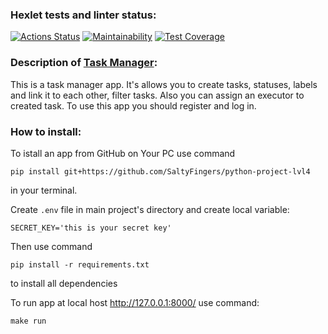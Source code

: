 ### Hexlet tests and linter status:
[![Actions Status](https://github.com/SaltyFingers/python-project-lvl4/workflows/hexlet-check/badge.svg)](https://github.com/SaltyFingers/python-project-lvl4/actions) [![Maintainability](https://api.codeclimate.com/v1/badges/8d3fe4f6a0732058de10/maintainability)](https://codeclimate.com/github/SaltyFingers/python-project-lvl4/maintainability) [![Test Coverage](https://api.codeclimate.com/v1/badges/8d3fe4f6a0732058de10/test_coverage)](https://codeclimate.com/github/SaltyFingers/python-project-lvl4/test_coverage)

### Description of [Task Manager](https://still-castle-99759.herokuapp.com/):
This is a task manager app. It's allows you to create tasks, statuses, labels and link it to each other, filter tasks. Also you can assign an executor to created task.
To use this app you should register and log in.

### How to install:
To istall an app from GitHub on Your PC use command
    
    pip install git+https://github.com/SaltyFingers/python-project-lvl4

in your terminal.

Create ``.env`` file in main project's directory and create local variable:

    SECRET_KEY='this is your secret key'

Then use command

    pip install -r requirements.txt

to install all dependencies

To run app at local host http://127.0.0.1:8000/ use command:

    make run

